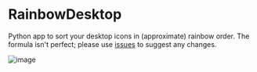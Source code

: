 # RainbowDesktop
Python app to sort your desktop icons in (approximate) rainbow order. The formula isn't perfect; please use [issues](https://github.com/squeakerdev/RainbowDesktop/issues) to suggest any changes. 

![image](https://github.com/squeakerdev/RainbowDesktop/assets/67602269/a45c1615-0082-4b9d-b4cc-6ab7bfd62a9b)

